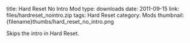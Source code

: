title: Hard Reset No Intro Mod
type: downloads
date: 2011-09-15
link: files/hardreset_nointro.zip
tags: Hard Reset
category: Mods
thumbnail: {filename}thumbs/hard_reset_no_intro.png

Skips the intro in Hard Reset.
